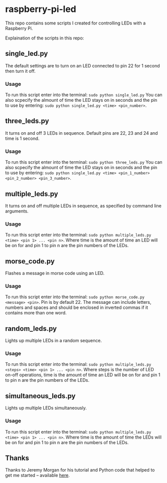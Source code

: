 # raspberry-pi-led

This repo contains some scripts I created for controlling LEDs with a Raspberry Pi.

Explaination of the scripts in this repo:

## single_led.py

The default settings are to turn on an LED connected to pin 22 for 1 second then turn it off.

### Usage
To run this script enter into the terminal: `sudo python single_led.py`
You can also scpecify the almount of time the LED stays on in seconds and the pin to use by entering: `sudo python single_led.py <time> <pin_number>`.

## three_leds.py

It turns on and off 3 LEDs in sequence. Default pins are 22, 23 and 24 and time is 1 second.

### Usage
To run this script enter into the terminal: `sudo python three_leds.py`
You can also scpecify the almount of time the LED stays on in seconds and the pin to use by entering: `sudo python single_led.py <time> <pin_1_number> <pin_2_number> <pin_3_number>`.

## multiple_leds.py

It turns on and off multiple LEDs in sequence, as specified by command line arguments.

### Usage
To run this script enter into the terminal: `sudo python multiple_leds.py <time> <pin 1> ... <pin n>`.
Where time is the amount of time an LED will be on for and pin 1 to pin n are the pin numbers of the LEDs.
 
## morse_code.py

Flashes a message in morse code using an LED.

### Usage
To run this script enter into the terminal: `sudo python morse_code.py <message> <pin>`.
Pin is by default 22. The message can include letters, numbers and spaces and should be enclosed in inverted commas if it contains more than one word.

## random_leds.py

Lights up multiple LEDs in a random sequence.

### Usage
To run this script enter into the terminal: `sudo python multiple_leds.py <steps> <time> <pin 1> ... <pin n>`.
Where steps is the number of LED on-off operations, time is the amount of time an LED will be on for and pin 1 to pin n are the pin numbers of the LEDs.

## simultaneous_leds.py

Lights up multiple LEDs simultaneously.

### Usage
To run this script enter into the terminal: `sudo python multiple_leds.py <time> <pin 1> ... <pin n>`.
Where time is the amount of time the LEDs will be on for and pin 1 to pin n are the pin numbers of the LEDs.


## Thanks
Thanks to Jeremy Morgan for his tutorial and Python code that helped to get me started – available [here](https://www.jeremymorgan.com/tutorials/raspberry-pi/how-to-blink-led-raspberry-pi-2/).
